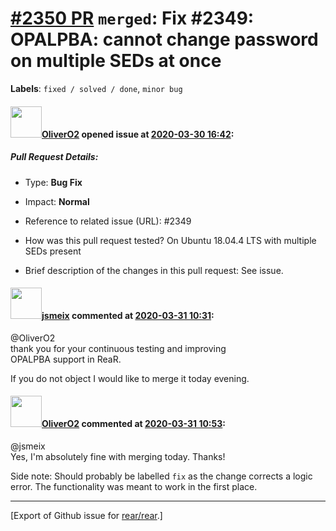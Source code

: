 [\#2350 PR](https://github.com/rear/rear/pull/2350) `merged`: Fix \#2349: OPALPBA: cannot change password on multiple SEDs at once
==================================================================================================================================

**Labels**: `fixed / solved / done`, `minor bug`

#### <img src="https://avatars.githubusercontent.com/u/4660803?v=4" width="50">[OliverO2](https://github.com/OliverO2) opened issue at [2020-03-30 16:42](https://github.com/rear/rear/pull/2350):

##### Pull Request Details:

-   Type: **Bug Fix**

-   Impact: **Normal**

-   Reference to related issue (URL): \#2349

-   How was this pull request tested? On Ubuntu 18.04.4 LTS with
    multiple SEDs present

-   Brief description of the changes in this pull request: See issue.

#### <img src="https://avatars.githubusercontent.com/u/1788608?u=925fc54e2ce01551392622446ece427f51e2f0ce&v=4" width="50">[jsmeix](https://github.com/jsmeix) commented at [2020-03-31 10:31](https://github.com/rear/rear/pull/2350#issuecomment-606539818):

@OliverO2  
thank you for your continuous testing and improving  
OPALPBA support in ReaR.

If you do not object I would like to merge it today evening.

#### <img src="https://avatars.githubusercontent.com/u/4660803?v=4" width="50">[OliverO2](https://github.com/OliverO2) commented at [2020-03-31 10:53](https://github.com/rear/rear/pull/2350#issuecomment-606551284):

@jsmeix  
Yes, I'm absolutely fine with merging today. Thanks!

Side note: Should probably be labelled `fix` as the change corrects a
logic error. The functionality was meant to work in the first place.

------------------------------------------------------------------------

\[Export of Github issue for
[rear/rear](https://github.com/rear/rear).\]
